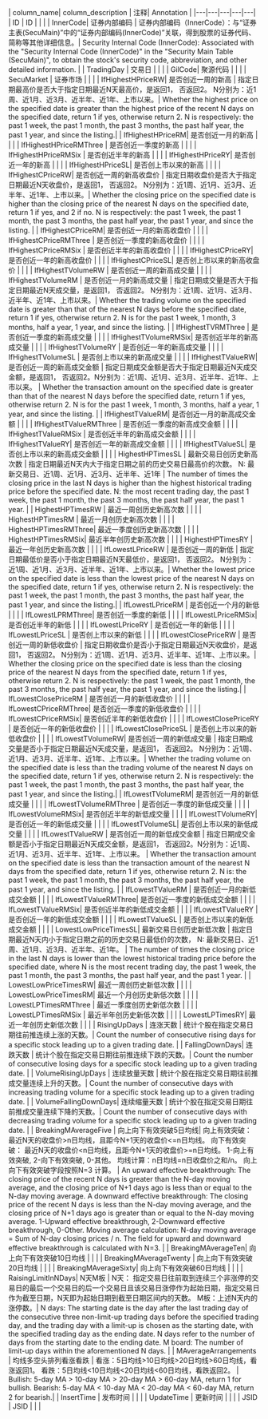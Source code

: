 | column_name| column_description | 注释| Annotation |
|---|---|---|---|---|
| ID | ID  | | |
| InnerCode| 证券内部编码 | 证券内部编码（InnerCode）：与“证券主表(SecuMain)”中的“证券内部编码(InnerCode)”关联，得到股票的证券代码、简称等其他详细信息。| Security Internal Code (InnerCode): Associated with the "Security Internal Code (InnerCode)" in the "Security Main Table (SecuMain)", to obtain the stock's security code, abbreviation, and other detailed information. |
| TradingDay | 交易日  | | |
| GilCode| 聚源代码  | | |
| SecuMarket | 证券市场  | | |
| IfHighestHPriceRW| 是否创近一周的新高 | 指定日期最高价是否大于指定日期最近N天最高价，是返回1， 否返回2。 N分别为：近1周、近1月、近3月、近半年、近1年、上市以来。| Whether the highest price on the specified date is greater than the highest price of the recent N days on the specified date, return 1 if yes, otherwise return 2. N is respectively: the past 1 week, the past 1 month, the past 3 months, the past half year, the past 1 year, and since the listing.|
| IfHighestHPriceRM| 是否创近一月的新高  | | |
| IfHighestHPriceRMThree | 是否创近一季度的新高  | | |
| IfHighestHPriceRMSix | 是否创近半年的新高  | | |
| IfHighestHPriceRY| 是否创近一年的新高  | | |
| IfHighestHPriceSL| 是否创上市以来的新高  | | |
| IfHighestCPriceRW| 是否创近一周的新高收盘价 | 指定日期收盘价是否大于指定日期最近N天收盘价，是返回1， 否返回2。 N分别为：近1周、近1月、近3月、近半年、近1年、上市以来。| Whether the closing price on the specified date is higher than the closing price of the nearest N days on the specified date, return 1 if yes, and 2 if no. N is respectively: the past 1 week, the past 1 month, the past 3 months, the past half year, the past 1 year, and since the listing. |
| IfHighestCPriceRM| 是否创近一月的新高收盘价  | | |
| IfHighestCPriceRMThree | 是否创近一季度的新高收盘价  | | |
| IfHighestCPriceRMSix | 是否创近半年的新高收盘价  | | |
| IfHighestCPriceRY| 是否创近一年的新高收盘价  | | |
| IfHighestCPriceSL| 是否创上市以来的新高收盘价  | | |
| IfHighestTVolumeRW | 是否创近一周的新高成交量  | | |
| IfHighestTVolumeRM | 是否创近一月的新高成交量 | 指定日期成交量是否大于指定日期最近N天成交量，是返回1， 否返回2。 N分别为：近1周、近1月、近3月、近半年、近1年、上市以来。| Whether the trading volume on the specified date is greater than that of the nearest N days before the specified date, return 1 if yes, otherwise return 2. N is for the past 1 week, 1 month, 3 months, half a year, 1 year, and since the listing. |
| IfHighestTVRMThree | 是否创近一季度的新高成交量  | | |
| IfHighestTVolumeRMSix| 是否创近半年的新高成交量  | | |
| IfHighestTVolumeRY | 是否创近一年的新高成交量  | | |
| IfHighestTVolumeSL | 是否创上市以来的新高成交量  | | |
| IfHighestTValueRW| 是否创近一周的新高成交金额 | 指定日期成交金额是否大于指定日期最近N天成交金额，是返回1， 否返回2。N分别为：近1周、近1月、近3月、近半年、近1年、上市以来。 | Whether the transaction amount on the specified date is greater than that of the nearest N days before the specified date, return 1 if yes, otherwise return 2. N is for the past 1 week, 1 month, 3 months, half a year, 1 year, and since the listing. |
| IfHighestTValueRM| 是否创近一月的新高成交金额  | | |
| IfHighestTValueRMThree | 是否创近一季度的新高成交金额  | | |
| IfHighestTValueRMSix | 是否创近半年的新高成交金额  | | |
| IfHighestTValueRY| 是否创近一年的新高成交金额  | | |
| IfHighestTValueSL| 是否创上市以来的新高成交金额  | | |
| HighestHPTimesSL | 最新交易日创历史新高次数 | 指定日期最近N天内大于指定日期之前的历史交易日最高价的次数。 N: 最新交易日、近1周、近1月、近3月、近半年、近1年 | The number of times the closing price in the last N days is higher than the highest historical trading price before the specified date. N: the most recent trading day, the past 1 week, the past 1 month, the past 3 months, the past half year, the past 1 year. |
| HighestHPTimesRW | 最近一周创历史新高次数  | | |
| HighestHPTimesRM | 最近一月创历史新高次数  | | |
| HighestHPTimesRMThree| 最近一季度创历史新高次数  | | |
| HighestHPTimesRMSix| 最近半年创历史新高次数  | | |
| HighestHPTimesRY | 最近一年创历史新高次数  | | |
| IfLowestLPriceRW | 是否创近一周的新低 | 指定日期最低价是否小于指定日期最近N天最低价，是返回1， 否返回2。 N分别为：近1周、近1月、近3月、近半年、近1年、上市以来。| Whether the lowest price on the specified date is less than the lowest price of the nearest N days on the specified date, return 1 if yes, otherwise return 2. N is respectively: the past 1 week, the past 1 month, the past 3 months, the past half year, the past 1 year, and since the listing.|
| IfLowestLPriceRM | 是否创近一个月的新低  | | |
| IfLowestLPRMThree| 是否创近一季度的新低  | | |
| IfLowestLPriceRMSix| 是否创近半年的新低  | | |
| IfLowestLPriceRY | 是否创近一年的新低  | | |
| IfLowestLPriceSL | 是否创上市以来的新低  | | |
| IfLowestClosePriceRW | 是否创近一周的新低收盘价 | 指定日期收盘价是否小于指定日期最近N天收盘价，是返回1， 否返回2。 N分别为：近1周、近1月、近3月、近半年、近1年、上市以来。| Whether the closing price on the specified date is less than the closing price of the nearest N days from the specified date, return 1 if yes, otherwise return 2. N is respectively: the past 1 week, the past 1 month, the past 3 months, the past half year, the past 1 year, and since the listing.|
| IfLowestClosePriceRM | 是否创近一月的新低收盘价  | | |
| IfLowestCPriceRMThree| 是否创近一季度的新低收盘价  | | |
| IfLowestCPriceRMSix| 是否创近半年的新低收盘价  | | |
| IfLowestClosePriceRY | 是否创近一年的新低收盘价  | | |
| IfLowestClosePriceSL | 是否创上市以来的新低收盘价  | | |
| IfLowestTVolumeRW| 是否创近一周的新低成交量 | 指定日期成交量是否小于指定日期最近N天成交量，是返回1， 否返回2。 N分别为：近1周、近1月、近3月、近半年、近1年、上市以来。| Whether the trading volume on the specified date is less than the trading volume of the nearest N days on the specified date, return 1 if yes, otherwise return 2. N is respectively: the past 1 week, the past 1 month, the past 3 months, the past half year, the past 1 year, and since the listing.|
| IfLowestTVolumeRM| 是否创近一月的新低成交量  | | |
| IfLowestTVolumeRMThree | 是否创近一季度的新低成交量  | | |
| IfLowestVolumeRMSix| 是否创近半年的新低成交量  | | |
| IfLowestTVolumeRY| 是否创近一年的新低成交量  | | |
| IfLowestTVolumeSL| 是否创上市以来的新低成交量  | | |
| IfLowestTValueRW | 是否创近一周的新低成交金额 | 指定日期成交金额是否小于指定日期最近N天成交金额，是返回1， 否返回2。N分别为：近1周、近1月、近3月、近半年、近1年、上市以来。 | Whether the transaction amount on the specified date is less than the transaction amount of the nearest N days from the specified date, return 1 if yes, otherwise return 2. N is: the past 1 week, the past 1 month, the past 3 months, the past half year, the past 1 year, and since the listing. |
| IfLowestTValueRM | 是否创近一月的新低成交金额  | | |
| IfLowestTValueRMThree| 是否创近一季度的新低成交金额  | | |
| IfLowestTValueRMSix| 是否创近半年的新低成交金额  | | |
| IfLowestTValueRY | 是否创近一年的新低成交金额  | | |
| IfLowestTValueSL | 是否创上市以来的新低成交金额  | | |
| LowestLowPriceTimesSL| 最新交易日创历史新低次数 | 指定日期最近N天内小于指定日期之前的历史交易日最低价的次数， N: 最新交易日、近1周、近1月、近3月、近半年、近1年。 | The number of times the closing price in the last N days is lower than the lowest historical trading price before the specified date, where N is the most recent trading day, the past 1 week, the past 1 month, the past 3 months, the past half year, and the past 1 year. |
| LowestLowPriceTimesRW| 最近一周创历史新低次数  | | |
| LowestLowPriceTimesRM| 最近一个月创历史新低次数  | | |
| LowestLPTimesRMThree | 最近一季度创历史新低次数  | | |
| LowestLPTimesRMSix | 最近半年创历史新低次数  | | |
| LowestLPTimesRY| 最近一年创历史新低次数  | | |
| RisingUpDays | 连涨天数 | 统计个股在指定交易日期往前推连续上涨的天数。| Count the number of consecutive rising days for a specific stock leading up to a given trading date. |
| FallingDownDays| 连跌天数 | 统计个股在指定交易日期往前推连续下跌的天数。| Count the number of consecutive losing days for a specific stock leading up to a given trading date. |
| VolumeRisingUpDays | 连续放量天数 | 统计个股在指定交易日期往前推成交量连续上升的天数。| Count the number of consecutive days with increasing trading volume for a specific stock leading up to a given trading date. |
| VolumeFallingDownDays| 连续缩量天数 | 统计个股在指定交易日期往前推成交量连续下降的天数。| Count the number of consecutive days with decreasing trading volume for a specific stock leading up to a given trading date. |
| BreakingMAverageFive | 向上向下有效突破5日均线| 向上有效突破： 最近N天的收盘价>n日均线，且距今N+1天的收盘价<=n日均线。 向下有效突破： 最近N天的收盘价<n日均线，且距今N+1天的收盘价>=n日均线。 1-向上有效突破, 2-向下有效突破, 0-其他。 均线计算：n日均线=n日收盘价之和/n。 向上向下有效突破字段按照N=3 计算。 | An upward effective breakthrough: The closing price of the recent N days is greater than the N-day moving average, and the closing price of N+1 days ago is less than or equal to the N-day moving average. A downward effective breakthrough: The closing price of the recent N days is less than the N-day moving average, and the closing price of N+1 days ago is greater than or equal to the N-day moving average. 1-Upward effective breakthrough, 2-Downward effective breakthrough, 0-Other. Moving average calculation: N-day moving average = Sum of N-day closing prices / n. The field for upward and downward effective breakthrough is calculated with N=3. |
| BreakingMAverageTen| 向上向下有效突破10日均线  | | |
| BreakingMAverageTwenty | 向上向下有效突破20日均线  | | |
| BreakingMAverageSixty| 向上向下有效突破60日均线  | | |
| RaisingLimitInNDays| N天M板 | N天： 指定交易日往前取到连续三个非涨停的交易日的最后一个交易日的后一个交易日且该交易日涨停作为起始日期，指定交易日作为截至日期，N天即为起始日期到截至日期区间内的天数。 M板：上述N天内的涨停数。| N days: The starting date is the day after the last trading day of the consecutive three non-limit-up trading days before the specified trading day, and the trading day with a limit-up is chosen as the starting date, with the specified trading day as the ending date. N days refer to the number of days from the starting date to the ending date. M board: The number of limit-up days within the aforementioned N days. |
| MAverageArrangements | 均线多空头排列看涨看跌 | 看涨：5日均线>10日均线>20日均线>60日均线，看涨返回1。 看跌：5日均线<10日均线<20日均线<60日均线，看跌返回2。 | Bullish: 5-day MA > 10-day MA > 20-day MA > 60-day MA, return 1 for bullish. Bearish: 5-day MA < 10-day MA < 20-day MA < 60-day MA, return 2 for bearish.|
| InsertTime | 发布时间  | | |
| UpdateTime | 更新时间  | | |
| JSID | JSID  | | |